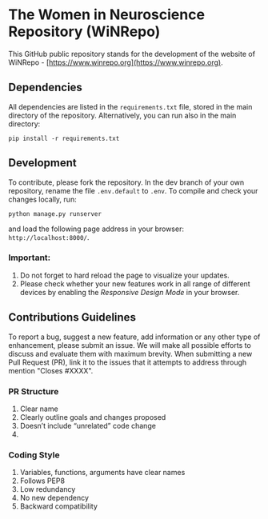 # The Women in Neuroscience Repository (WiNRepo)
This GitHub public repository stands for the development of the website of WiNRepo - [https://www.winrepo.org](https://www.winrepo.org).

## Dependencies
All dependencies are listed in the `requirements.txt` file, stored in the main directory of the repository. Alternatively, you can run also in the main directory:

```
pip install -r requirements.txt
```

## Development
To contribute, please fork the repository. In the dev branch of your own repository, rename the file `.env.default` to `.env`. To compile and check your changes locally, run:

```
python manage.py runserver
```

and load the following page address in your browser: `http://localhost:8000/`.

### Important:
<ol>
  <li>Do not forget to hard reload the page to visualize your updates.</li>
  <li>Please check whether your new features work in all range of different devices by enabling the <i>Responsive Design Mode</i> in your browser.</li>
</ol>

## Contributions Guidelines

To report a bug, suggest a new feature, add information or any other type of enhancement, please submit an issue. We will make all possible efforts to discuss and evaluate them with maximum brevity. When submitting a new Pull Request (PR), link it to the issues that it attempts to address through mention "Closes #XXXX".

### PR Structure
<ol>
  <li>Clear name</li>
  <li>Clearly outline goals and changes proposed</li>
  <li>Doesn’t include “unrelated” code change</li>
  <li></li>
</ol>

### Coding Style

<ol>
  <li>Variables, functions, arguments have clear names</li>
  <li>Follows PEP8</li>
  <li>Low redundancy</li>
  <li>No new dependency</li>
  <li>Backward compatibility</li>
</ol>
